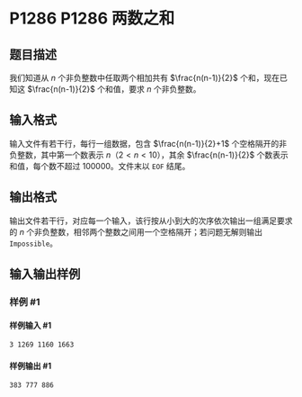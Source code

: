 # P1286 P1286 两数之和

## 题目描述

我们知道从 $n$ 个非负整数中任取两个相加共有 $\frac{n(n-1)}{2}$ 个和，现在已知这 $\frac{n(n-1)}{2}$ 个和值，要求 $n$ 个非负整数。

## 输入格式

输入文件有若干行，每行一组数据，包含 $\frac{n(n-1)}{2}+1$ 个空格隔开的非负整数，其中第一个数表示 $n$（$2<n<10$），其余 $\frac{n(n-1)}{2}$ 个数表示和值，每个数不超过 $100000$。文件末以 `EOF` 结尾。


## 输出格式

输出文件若干行，对应每一个输入，该行按从小到大的次序依次输出一组满足要求的 $n$ 个非负整数，相邻两个整数之间用一个空格隔开；若问题无解则输出 `Impossible`。


## 输入输出样例

### 样例 #1

#### 样例输入 #1

```
3 1269 1160 1663
```

#### 样例输出 #1

```
383 777 886
```
